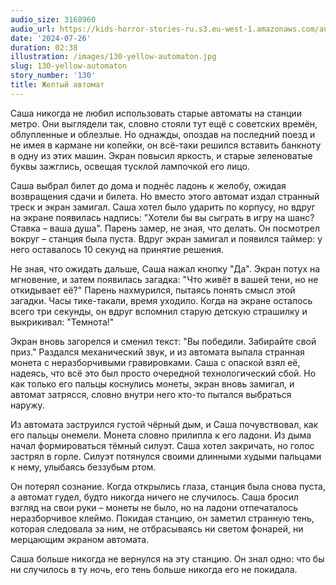 ```yaml
---
audio_size: 3168960
audio_url: https://kids-horror-stories-ru.s3.eu-west-1.amazonaws.com/audio/130-yellow-automaton.mp3
date: '2024-07-26'
duration: 02:38
illustration: /images/130-yellow-automaton.jpg
slug: 130-yellow-automaton
story_number: '130'
title: Желтый автомат
---
```


Саша никогда не любил использовать старые автоматы на станции метро. Они выглядели так, словно стояли тут ещё с советских времён, облупленные и облезлые. Но однажды, опоздав на последний поезд и не имея в кармане ни копейки, он всё-таки решился вставить банкноту в одну из этих машин. Экран повысил яркость, и старые зеленоватые буквы зажглись, освещая тусклой лампочкой его лицо.

Саша выбрал билет до дома и поднёс ладонь к желобу, ожидая возвращения сдачи и билета. Но вместо этого автомат издал странный треск и экран замигал. Саша хотел было ударить по корпусу, но вдруг на экране появилась надпись: "Хотели бы вы сыграть в игру на шанс? Ставка – ваша душа". Парень замер, не зная, что делать. Он посмотрел вокруг – станция была пуста. Вдруг экран замигал и появился таймер: у него оставалось 10 секунд на принятие решения.

Не зная, что ожидать дальше, Саша нажал кнопку "Да". Экран потух на мгновение, и затем появилась загадка: "Что живёт в вашей тени, но не откидывает её?" Парень нахмурился, пытаясь понять смысл этой загадки. Часы тике-такали, время уходило. Когда на экране осталось всего три секунды, он вдруг вспомнил старую детскую страшилку и выкрикивал: "Темнота!"

Экран вновь загорелся и сменил текст: "Вы победили. Забирайте свой приз." Раздался механический звук, и из автомата выпала странная монета с неразборчивыми гравировками. Саша с опаской взял её, надеясь, что всё это был просто очередной технологический сбой. Но как только его пальцы коснулись монеты, экран вновь замигал, и автомат затрясся, словно внутри него кто-то пытался выбраться наружу.

Из автомата заструился густой чёрный дым, и Саша почувствовал, как его пальцы онемели. Монета словно прилипла к его ладони. Из дыма начал формироваться тёмный силуэт. Саша хотел закричать, но голос застрял в горле. Силуэт потянулся своими длинными худыми пальцами к нему, улыбаясь беззубым ртом.

Он потерял сознание. Когда открылись глаза, станция была снова пуста, а автомат гудел, будто никогда ничего не случилось. Саша бросил взгляд на свои руки – монеты не было, но на ладони отпечаталось неразборчивое клеймо. Покидая станцию, он заметил странную тень, которая следовала за ним, не отбрасываясь ни светом фонарей, ни мерцающим экраном автомата.

Саша больше никогда не вернулся на эту станцию. Он знал одно: что бы ни случилось в ту ночь, его тень больше никогда его не покидала.